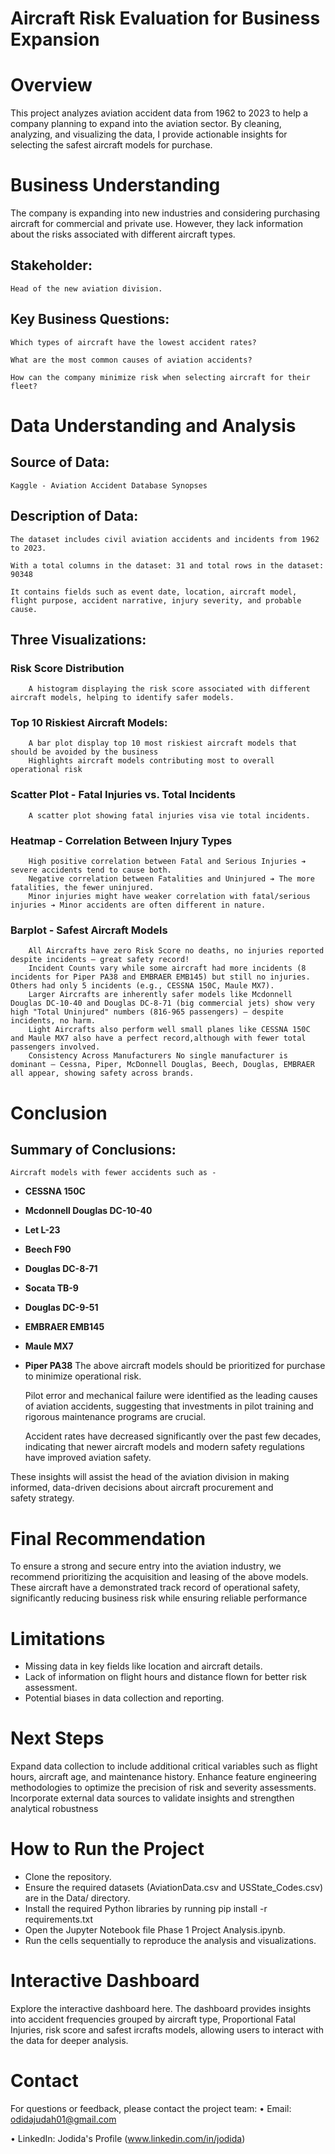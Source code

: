 # Aircraft Risk Evaluation for Business Expansion

# Overview

This project analyzes aviation accident data from 1962 to 2023 to help a company planning to expand into the aviation sector. By cleaning, analyzing, and visualizing the data, I provide actionable insights for selecting the safest aircraft models for purchase.

# Business Understanding

The company is expanding into new industries and considering purchasing aircraft for commercial and private use. However, they lack information about the risks associated with different aircraft types.

## Stakeholder:

    Head of the new aviation division.

## Key Business Questions:

    Which types of aircraft have the lowest accident rates?

    What are the most common causes of aviation accidents?

    How can the company minimize risk when selecting aircraft for their fleet?

# Data Understanding and Analysis

## Source of Data:

    Kaggle - Aviation Accident Database Synopses

## Description of Data:

    The dataset includes civil aviation accidents and incidents from 1962 to 2023.

    With a total columns in the dataset: 31 and total rows in the dataset: 90348

    It contains fields such as event date, location, aircraft model, flight purpose, accident narrative, injury severity, and probable cause.

## Three Visualizations:

   ### Risk Score Distribution

        A histogram displaying the risk score associated with different aircraft models, helping to identify safer models.
        

   ### Top 10 Riskiest Aircraft Models:

        A bar plot display top 10 most riskiest aircraft models that should be avoided by the business
        Highlights aircraft models contributing most to overall operational risk 

   ### Scatter Plot - Fatal Injuries vs. Total Incidents

        A scatter plot showing fatal injuries visa vie total incidents.

   ###  Heatmap - Correlation Between Injury Types
        High positive correlation between Fatal and Serious Injuries ➔ severe accidents tend to cause both.
        Negative correlation between Fatalities and Uninjured ➔ The more fatalities, the fewer uninjured.
        Minor injuries might have weaker correlation with fatal/serious injuries ➔ Minor accidents are often different in nature.

   ### Barplot - Safest Aircraft Models
        All Aircrafts have zero Risk Score no deaths, no injuries reported despite incidents — great safety record!
        Incident Counts vary while some aircraft had more incidents (8 incidents for Piper PA38 and EMBRAER EMB145) but still no injuries. Others had only 5 incidents (e.g., CESSNA 150C, Maule MX7).
        Larger Aircrafts are inherently safer models like Mcdonnell Douglas DC-10-40 and Douglas DC-8-71 (big commercial jets) show very high "Total Uninjured" numbers (816-965 passengers) — despite incidents, no harm.
        Light Aircrafts also perform well small planes like CESSNA 150C and Maule MX7 also have a perfect record,although with fewer total passengers involved.
        Consistency Across Manufacturers No single manufacturer is dominant — Cessna, Piper, McDonnell Douglas, Beech, Douglas, EMBRAER all appear, showing safety across brands.

# Conclusion

## Summary of Conclusions:

    Aircraft models with fewer accidents such as - 
- **CESSNA 150C**
- **Mcdonnell Douglas DC-10-40**
- **Let L-23**
- **Beech F90**
- **Douglas DC-8-71**
- **Socata TB-9**
- **Douglas DC-9-51**
- **EMBRAER EMB145**
- **Maule MX7**
- **Piper PA38**
   The above aircraft models should be prioritized for purchase to minimize operational risk.

    Pilot error and mechanical failure were identified as the leading causes of aviation accidents, suggesting that investments in pilot training and rigorous maintenance programs are crucial.

    Accident rates have decreased significantly over the past few decades, indicating that newer aircraft models and modern safety regulations have improved aviation safety.

These insights will assist the head of the aviation division in making informed, data-driven decisions about aircraft procurement and safety strategy.

# Final Recommendation
To ensure a strong and secure entry into the aviation industry, we recommend prioritizing the acquisition and leasing of the above models. These aircraft have a demonstrated track record of operational safety, significantly reducing business risk while ensuring reliable performance

# Limitations
- Missing data in key fields like location and aircraft details.
- Lack of information on flight hours and distance flown for better risk assessment.
- Potential biases in data collection and reporting.

# Next Steps
Expand data collection to include additional critical variables such as flight hours, aircraft age, and maintenance history. Enhance feature engineering methodologies to optimize the precision of risk and severity assessments. Incorporate external data sources to validate insights and strengthen analytical robustness

# How to Run the Project
- Clone the repository.
- Ensure the required datasets (AviationData.csv and USState_Codes.csv) are in the Data/ directory.
- Install the required Python libraries by running pip install -r requirements.txt 
- Open the Jupyter Notebook file Phase 1 Project Analysis.ipynb.
- Run the cells sequentially to reproduce the analysis and visualizations.

# Interactive Dashboard
Explore the interactive dashboard here. The dashboard provides insights into accident frequencies grouped by aircraft type, Proportional Fatal Injuries, risk score and safest ircrafts models, allowing users to interact with the data for deeper analysis.

# Contact
For questions or feedback, please contact the project team:
• Email: odidajudah01@gmail.com

• LinkedIn: Jodida's Profile (www.linkedin.com/in/jodida)
